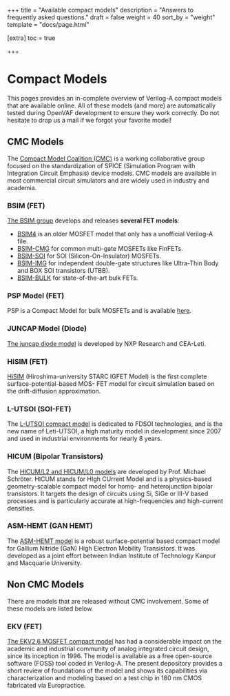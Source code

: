 +++
title = "Available compact models"
description = "Answers to frequently asked questions."
draft = false
weight = 40
sort_by = "weight"
template = "docs/page.html"

[extra]
toc = true

+++

# Compact Models

This pages provides an in-complete overview of Verilog-A compact models that are available online. 
All of these models (and more) are automatically tested during OpenVAF development to ensure they work correctly.
Do not hesitate to drop us a mail if we forgot your favorite model! 

<!--Note that for legal reasons, OpenVAF does not ship with these models. Users are encouraged to download them themselves. 
We also encourage users to only employ freely available models. -->

## CMC Models

The [Compact Model Coalition (CMC)](https://si2.org/cmc/) is a working collaborative group focused on the standardization of SPICE (Simulation Program with Integration Circuit Emphasis) device models. 
CMC models are available in most commercial circuit simulators and are widely used in industry and academia.

### BSIM (FET)

[The BSIM group](http://bsim.berkeley.edu/) develops and releases **several FET models**:

* [BSIM4](https://github.com/cogenda/VA-BSIM48) is an older MOSFET model that only has a unofficial Verilog-A file.
* [BSIM-CMG](https://bsim.berkeley.edu/models/bsimcmg/) for common multi-gate MOSFETs like FinFETs.
* [BSIM-SOI](https://bsim.berkeley.edu/models/bsimsoi/) for SOI (Silicon-On-Insulator) MOSFETs.
* [BSIM-IMG](https://bsim.berkeley.edu/models/bsimimg/) for independent double-gate structures like Ultra-Thin Body and BOX SOI transistors (UTBB).
* [BSIM-BULK](https://bsim.berkeley.edu/models/bsimbulk/) for state-of-the-art bulk FETs.

### PSP Model (FET)

PSP is a Compact Model for bulk MOSFETs and is available [here](https://www.cea.fr/cea-tech/leti/pspsupport/CurrentRelease).

### JUNCAP Model (Diode)

[The juncap diode model](https://www.cea.fr/cea-tech/leti/pspsupport/Pages/Welcome.aspx) is developed by NXP Research and CEA-Leti. 

### HiSIM (FET)

[HiSIM](https://www.hisim.hiroshima-u.ac.jp/cgi/HiSIM2/public_release.cgi) (Hiroshima-university STARC IGFET Model) is the first complete surface-potential-based MOS-
FET model for circuit simulation based on the drift-diffusion approximation.

### L-UTSOI (SOI-FET)

The [L-UTSOI compact model](https://www.cea.fr/cea-tech/leti/l-utsoisupport) is dedicated to FDSOI technologies, and is the new name of Leti-UTSOI,
 a high maturity model in development since 2007 and used in industrial environments for nearly 8 years.

### HICUM (Bipolar Transistors)

The [HICUM/L2 and HICUM/L0 models](https://www.iee.et.tu-dresden.de/iee/eb/hic_new/hic_intro.html) are developed by Prof. Michael Schröter. 
HICUM stands for HIgh CUrrent Model and is a physics-based geometry-scalable compact model for homo- and heterojunction bipolar transistors.
It targets the design of circuits using Si, SiGe or III-V based processes and is particularly accurate at high-frequencies and high-current densities.

### ASM-HEMT (GAN HEMT)

The [ASM-HEMT model](https://iitk.ac.in/asm/) is a robust surface-potential based compact model for Gallium Nitride (GaN) High Electron Mobility Transistors.
It was developed as a joint effort between Indian Institute of Technology Kanpur and Macquarie University.



## Non CMC Models

There are models that are released without CMC involvement. Some of these models are listed below.

### EKV (FET)

[The EKV2.6 MOSFET compact model](https://github.com/ekv26/model) has had a considerable impact on the academic and industrial community of analog integrated circuit design, since its inception in 1996. The model is available as a free open-source software (FOSS) tool coded in Verilog-A. The present depository provides a short review of foundations of the model and shows its capabilities via characterization and modeling based on a test chip in 180 nm CMOS fabricated via Europractice.




